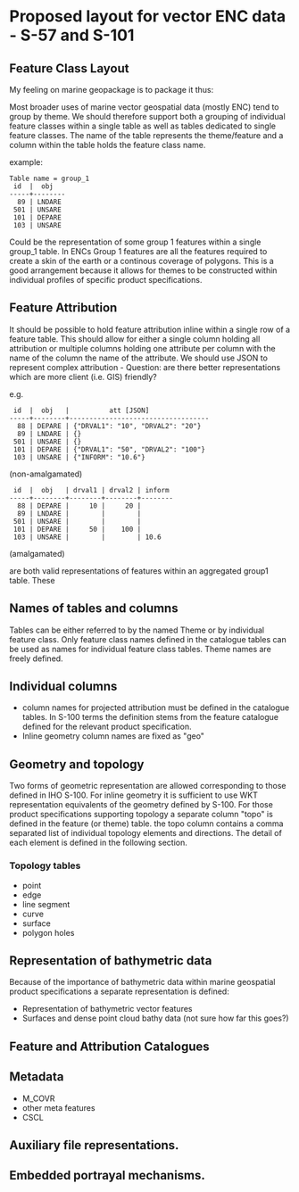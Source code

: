 # Proposed layout for vector ENC data - S-57 and S-101
## Feature Class Layout
My feeling on marine geopackage is to package it thus:

Most broader uses of marine vector geospatial data (mostly ENC) tend to group by theme. We should therefore support both a grouping of individual feature classes within a single table as well as tables dedicated to single feature classes. The name of the table represents the theme/feature and a column within the table holds the feature class name.

example:
```
Table name = group_1
 id  |  obj
-----+--------
  89 | LNDARE
 501 | UNSARE
 101 | DEPARE
 103 | UNSARE
```
Could be the representation of some group 1 features within a single group_1 table. In ENCs Group 1 features are all the features required to create a skin of the earth or a continous coverage of polygons. This is a good arrangement because it allows for themes to be constructed within individual profiles of specific product specifications.

## Feature Attribution
It should be possible to hold feature attribution inline within a single row of a feature table. This should allow for either a single column holding all attribution or multiple columns holding one attribute per column with the name of the column the name of the attribute. We should use JSON to represent complex attribution - Question: are there better  representations which are more client (i.e. GIS) friendly?

e.g.
```
 id  |  obj   |          att [JSON]
-----+--------+-----------------------------------
  88 | DEPARE | {"DRVAL1": "10", "DRVAL2": "20"}
  89 | LNDARE | {}
 501 | UNSARE | {}
 101 | DEPARE | {"DRVAL1": "50", "DRVAL2": "100"}
 103 | UNSARE | {"INFORM": "10.6"}
```
(non-amalgamated)

```
 id  |  obj   | drval1 | drval2 | inform
-----+--------+--------+--------+--------
  88 | DEPARE |     10 |     20 |
  89 | LNDARE |        |        |
 501 | UNSARE |        |        |
 101 | DEPARE |     50 |    100 |
 103 | UNSARE |        |        | 10.6
```
(amalgamated)

are both valid representations of features within an aggregated group1 table. These 

## Names of tables and columns
Tables can be either referred to by the named Theme or by individual feature class. Only feature class names defined in the catalogue tables can be used as names for individual feature class tables. Theme names are freely defined.

## Individual columns 

* column names for projected attribution must be defined in the catalogue tables. In S-100 terms the definition stems from the feature catalogue defined for the relevant product specification.
* Inline geometry column names are fixed as "geo"

## Geometry and topology
Two forms of geometric representation are allowed corresponding to those defined in IHO S-100. For inline geometry it is sufficient to use WKT representation equivalents of the geometry defined by S-100. For those product specifications supporting topology a separate column "topo" is defined in the feature (or theme) table. the topo column contains a comma separated list of individual topology elements and directions. The detail of each element is defined in the following section.

### Topology tables
* point
* edge
* line segment
* curve
* surface
* polygon holes

## Representation of bathymetric data
Because of the importance of bathymetric data within marine geospatial product specifications a separate representation is defined:
* Representation of bathymetric vector features
* Surfaces and dense point cloud bathy data (not sure how far this goes?)

## Feature and Attribution Catalogues

## Metadata
* M_COVR
* other meta features
* CSCL

## Auxiliary file representations.

## Embedded portrayal mechanisms.
